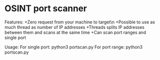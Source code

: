 # OSINT port scanner 
Features:
        +Zero request from your machine to target\n
        +Possible to use as much thread as number of IP addresses
        +Threads splits IP addresses between them and scans at the same time
        +Can scan port ranges and single port

Usage:
        For single port:  python3 portscan.py <IP Subnet> <Thread Number> <Port>
        For port range:   python3 portscan.py <IP Subnet> <Thread Number> <Starting Port> <End Port>
